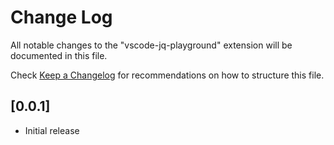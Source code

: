 # Change Log
All notable changes to the "vscode-jq-playground" extension will be documented in this file.

Check [Keep a Changelog](http://keepachangelog.com/) for recommendations on how to structure this file.

## [0.0.1]
- Initial release